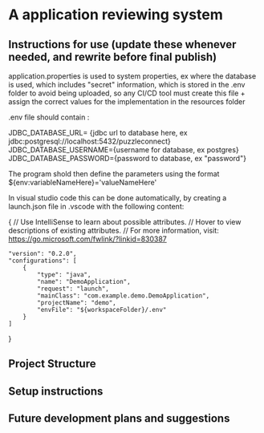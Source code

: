 # A application reviewing system



## Instructions for use (update these whenever needed, and rewrite before final publish)
application.properties is used to system properties, ex where the database is used, which includes "secret" information, which is stored in the .env folder to avoid being uploaded, so any CI/CD tool must create this file + assign the correct values for the implementation in the resources folder

.env file should contain :

JDBC_DATABASE_URL= {jdbc url to database here, ex jdbc:postgresql://localhost:5432/puzzleconnect}
JDBC_DATABASE_USERNAME={username for database, ex postgres}
JDBC_DATABASE_PASSWORD={password to database, ex "password"}

The program shold then define the parameters using the format ${env:variableNameHere}='valueNameHere'

In visual studio code this can be done automatically, by creating a launch.json file in .vscode with the following content:

{
    // Use IntelliSense to learn about possible attributes.
    // Hover to view descriptions of existing attributes.
    // For more information, visit: https://go.microsoft.com/fwlink/?linkid=830387

    
    "version": "0.2.0",
    "configurations": [
        {
            "type": "java",
            "name": "DemoApplication",
            "request": "launch",
            "mainClass": "com.example.demo.DemoApplication",
            "projectName": "demo",
            "envFile": "${workspaceFolder}/.env"
        }
    ]
}

## Project Structure

## Setup instructions

## Future development plans and suggestions

